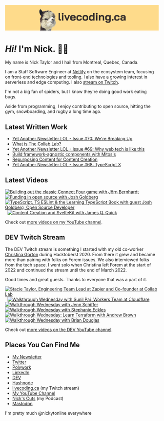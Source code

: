 <a href="https://livecoding.ca" title="livecoding.ca, my Twitch stream"><img src="livecodingdotca-banner.png" alt="An alpaca grinning with the words livecoding.ca beside them" /></a>

# <em>Hi!</em> I'm Nick. 👋🏻

My name is Nick Taylor and I hail from Montreal, Quebec, Canada.

I am a Staff Software Engineer at [Netlify](https://netlify.com/) on the ecosystem team, focusing on front-end technologies and tooling. I also have a growing interest in serverless and edge computing. I also [stream on Twitch](https://livecoding.ca/).

I'm not a big fan of spiders, but I know they're doing good work eating bugs.

Aside from programming, I enjoy contributing to open source, hitting the gym, snowboarding, and rugby a long time ago.

## Latest Written Work

<!-- BLOG-POST-LIST:START -->

- [Yet Another Newsletter LOL - Issue #70: We&#39;re Breaking Up](https://www.getrevue.co/profile/nickytonline/issues/yet-another-newsletter-lol-issue-70-we-re-breaking-up-1415079)
- [What is The Collab Lab?](https://www.iamdeveloper.com/posts/what-is-the-collab-lab-427f/)
- [Yet Another Newsletter LOL - Issue #69: Why web tech is like this](https://www.getrevue.co/profile/nickytonline/issues/yet-another-newsletter-lol-issue-69-why-web-tech-is-like-this-1409196)
- [Build framework-agnostic components with Mitosis](https://www.iamdeveloper.com/posts/build-framework-agnostic-components-with-mitosis-4c4k/)
- [Repurposing Content for Content Creation](https://www.iamdeveloper.com/posts/repurposing-content-for-content-creation-3l4d/)
- [Yet Another Newsletter LOL - Issue #68: TypeScript X](https://www.getrevue.co/profile/nickytonline/issues/yet-another-newsletter-lol-issue-68-typescript-x-1399945)
<!-- BLOG-POST-LIST:END -->

## Latest Videos

<!-- VIDEO-LIST:START --><div><a href="https://www.youtube.com/watch?v=cqw8lIcmgBU" title="Building out the classic Connect Four game with Jörn Bernhardt"><img src="https://i4.ytimg.com/vi/cqw8lIcmgBU/hqdefault.jpg" alt="Building out the classic Connect Four game with Jörn Bernhardt" width="360" height="270" /></a>&nbsp;&nbsp;<a href="https://www.youtube.com/watch?v=hu1P4FA87mQ" title="Funding in open source with Josh Goldberg"><img src="https://i1.ytimg.com/vi/hu1P4FA87mQ/hqdefault.jpg" alt="Funding in open source with Josh Goldberg" width="360" height="270" /></a>&nbsp;&nbsp;<a href="https://www.youtube.com/watch?v=qFN8PC8Knic" title="TypeScript, TS ESLint & the Learning TypeScript Book with guest Josh Goldberg, Open Source Developer"><img src="https://i2.ytimg.com/vi/qFN8PC8Knic/hqdefault.jpg" alt="TypeScript, TS ESLint & the Learning TypeScript Book with guest Josh Goldberg, Open Source Developer" width="360" height="270" /></a>&nbsp;&nbsp;<a href="https://www.youtube.com/watch?v=kvJAnCEEkhc" title="Content Creation and SvelteKit with James Q. Quick"><img src="https://i4.ytimg.com/vi/kvJAnCEEkhc/hqdefault.jpg" alt="Content Creation and SvelteKit with James Q. Quick" width="360" height="270" /></a>&nbsp;&nbsp;</div><!-- VIDEO-LIST:END -->

Check out [more videos on my YouTube channel](http://youtube.iamdeveloper.com/).

## DEV Twitch Stream

The DEV Twitch stream is something I started with my old co-worker [Christina Gorton](https://twitter.com/coffeecraftcode) during Hacktoberst 2020. From there it grew and became more than pairing with folks on Forem issues. We also interviewed folks from the tech space. I went solo when Christina left Forem at the start of 2022 and continued the stream until the end of March 2022.

Good times and great guests. Thanks to everyone that was a part of it.

<div>
  <a
    href="https://www.youtube.com/watch?v=cmooRSV4sr8"
    title="Stacie Taylor, Engineering Team Lead at Zapier and Co-founder at Collab Lab"
    ><img
      src="https://i4.ytimg.com/vi/cmooRSV4sr8/hqdefault.jpg"
      alt="Stacie Taylor, Engineering Team Lead at Zapier and Co-founder at Collab Lab"
      width="360"
      height="270" /></a
  >&nbsp;&nbsp;<a
    href="https://www.youtube.com/watch?v=zMEvgvSrPuo"
    title="Walkthrough Wednesday with Sunil Pai, Workers Team at Cloudflare"
    ><img
      src="https://i3.ytimg.com/vi/zMEvgvSrPuo/hqdefault.jpg"
      alt="Walkthrough Wednesday with Sunil Pai, Workers Team at Cloudflare"
      width="360"
      height="270" /></a
  >&nbsp;&nbsp;<a
    href="https://www.youtube.com/watch?v=MWkJFsC9jZo"
    title="Walkthrough Wednesday with Jenn Schiffer"
    ><img
      src="https://i2.ytimg.com/vi/MWkJFsC9jZo/hqdefault.jpg"
      alt="Walkthrough Wednesday with Jenn Schiffer"
      width="360"
      height="270" /></a
  >&nbsp;&nbsp<a
    href="https://www.youtube.com/watch?v=IH2IcYMxab4"
    title="Walkthrough Wednesday with Stephanie Eckles"
    ><img
      src="https://i2.ytimg.com/vi/IH2IcYMxab4/hqdefault.jpg"
      alt="Walkthrough Wednesday with Stephanie Eckles"
      width="360"
      height="270" /></a
  >&nbsp;&nbsp;<a
    href="https://www.youtube.com/watch?v=wHWzxGD_cRk"
    title="Walkthrough Wednesday: Learn Terraform with Andrew Brown"
    ><img
      src="https://i4.ytimg.com/vi/wHWzxGD_cRk/hqdefault.jpg"
      alt="Walkthrough Wednesday: Learn Terraform with Andrew Brown"
      width="360"
      height="270" /></a
  >&nbsp;&nbsp;<a
    href="https://www.youtube.com/watch?v=d1KCS6C4Rus"
    title="Walkthrough Wednesday with Brian Douglas"
    ><img
      src="https://i1.ytimg.com/vi/d1KCS6C4Rus/hqdefault.jpg"
      alt="Walkthrough Wednesday with Brian Douglas"
      width="360"
      height="270" /></a
  >
</div>

Check out [more videos on the DEV YouTube channel](https://www.youtube.com/thepracticaldevteam).

## Places You Can Find Me

- [My Newsletter](https://newsletter.iamdeveloper.com)
- [Twitter](https://twitter.com/nickytonline)
- [Polywork](https://timeline.iamdeveloper.com)
- [LinkedIn](https://www.linkedin.com/in/nickytonline/)
- [DEV](https://dev.to/nickytonline)
- [Hashnode](https://hashnode.iamdeveloper.com/)
- [livecoding.ca](https://livecoding.ca) (my Twitch stream)
- [My YouTube Channel](https://youtube.iamdeveloper.com)
- [Nick's Cuts](https://pod.iamdeveloper.com) (my Podcast)
- <a rel="me" href="https://toot.cafe/@nickytonline">Mastodon</a>

I'm pretty much @nickytonline everywhere
